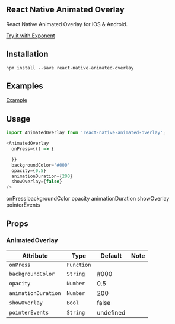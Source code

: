 ## React Native Animated Overlay
React Native Animated Overlay for iOS & Android.

[Try it with Exponent](https://exp.host/@community/popup-dialog-example)

## Installation

`npm install --save react-native-animated-overlay`

## Examples
[Example](https://github.com/jacklam718/react-native-animated-overlay/blob/master/animatedoverlay-example/main.js)

## Usage
```javascript
import AnimatedOverlay from 'react-native-animated-overlay';

<AnimatedOverlay
  onPress={() => {

  }}
  backgroundColor='#000'
  opacity={0.5}
  animationDuration={200}
  showOverlay={false}
/>
```

onPress
backgroundColor
opacity
animationDuration
showOverlay
pointerEvents

## Props

### AnimatedOverlay
| Attribute | Type | Default | Note |
|---|---|---|---|
| `onPress` | `Function` |
| `backgroundColor` | `String` | #000 |
| `opacity` | `Number` | 0.5 |
| `animationDuration` | `Number` | 200 |
| `showOverlay` | `Bool` | false |
| `pointerEvents` | `String` | undefined |
